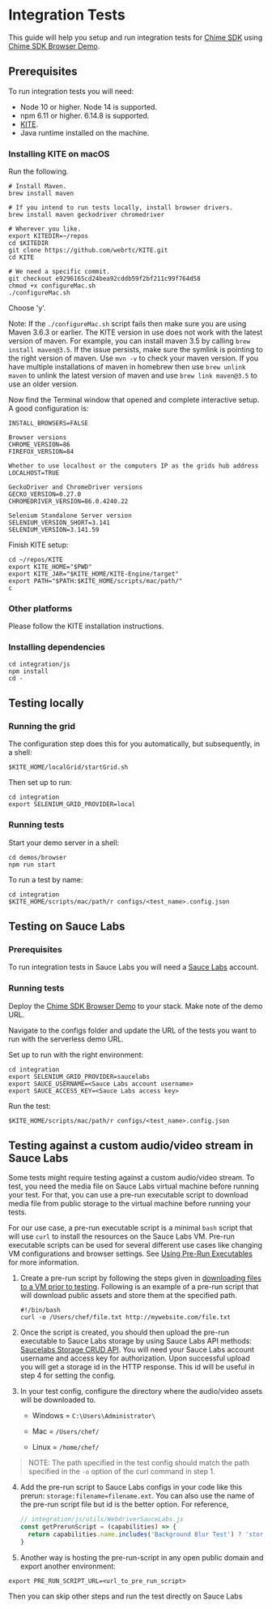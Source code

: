 # Integration Tests

This guide will help you setup and run integration tests for [Chime SDK](https://github.com/aws/amazon-chime-sdk-js) using [Chime SDK Browser Demo](https://github.com/aws/amazon-chime-sdk-js/tree/master/demos/browser).

## Prerequisites

To run integration tests you will need:

- Node 10 or higher. Node 14 is supported.
- npm 6.11 or higher. 6.14.8 is supported.
- [KITE](https://github.com/webrtc/KITE).
- Java runtime installed on the machine.

### Installing KITE on macOS

Run the following.

```shell
# Install Maven.
brew install maven

# If you intend to run tests locally, install browser drivers.
brew install maven geckodriver chromedriver

# Wherever you like.
export KITEDIR=~/repos
cd $KITEDIR
git clone https://github.com/webrtc/KITE.git
cd KITE

# We need a specific commit.
git checkout e9296165cd24bea92cddb59f2bf211c99f764d58
chmod +x configureMac.sh
./configureMac.sh
```

Choose 'y'.

Note: If the `./configureMac.sh` script fails then make sure you are using Maven 3.6.3 or earlier. The KITE version in use does not work with the latest version of maven.
For example, you can install maven 3.5 by calling `brew install maven@3.5`. If the issue persists, make sure the symlink is pointing to the right version of maven. Use `mvn -v` to check your maven version.
If you have multiple installations of maven in homebrew then use `brew unlink maven` to unlink the latest version of maven and use `brew link maven@3.5` to use an older version.

Now find the Terminal window that opened and complete interactive setup. A good configuration is:

```
INSTALL_BROWSERS=FALSE

Browser versions
CHROME_VERSION=86
FIREFOX_VERSION=84

Whether to use localhost or the computers IP as the grids hub address
LOCALHOST=TRUE

GeckoDriver and ChromeDriver versions
GECKO_VERSION=0.27.0
CHROMEDRIVER_VERSION=86.0.4240.22

Selenium Standalone Server version
SELENIUM_VERSION_SHORT=3.141
SELENIUM_VERSION=3.141.59
```

Finish KITE setup:

```shell
cd ~/repos/KITE
export KITE_HOME="$PWD"
export KITE_JAR="$KITE_HOME/KITE-Engine/target"
export PATH="$PATH:$KITE_HOME/scripts/mac/path/"
c
```

### Other platforms

Please follow the KITE installation instructions.

### Installing dependencies

```shell
cd integration/js
npm install
cd -
```

## Testing locally

### Running the grid

The configuration step does this for you automatically, but subsequently, in a shell:

```shell
$KITE_HOME/localGrid/startGrid.sh
```

Then set up to run:

```shell
cd integration
export SELENIUM_GRID_PROVIDER=local
```
### Running tests

Start your demo server in a shell:

```
cd demos/browser
npm run start
```

To run a test by name:

```shell
cd integration
$KITE_HOME/scripts/mac/path/r configs/<test_name>.config.json
```

## Testing on Sauce Labs

### Prerequisites

To run integration tests in Sauce Labs you will need a [Sauce Labs](https://saucelabs.com/) account.

### Running tests

Deploy the [Chime SDK Browser Demo](https://github.com/aws/amazon-chime-sdk-js/tree/master/demos/serverless) to your stack. Make note of the demo URL.

Navigate to the configs folder and update the URL of the tests you want to run with the serverless demo URL.

Set up to run with the right environment:

```shell
cd integration
export SELENIUM_GRID_PROVIDER=saucelabs
export SAUCE_USERNAME=<Sauce Labs account username>
export SAUCE_ACCESS_KEY=<Sauce Labs access key>
```

Run the test:

```shell
$KITE_HOME/scripts/mac/path/r configs/<test_name>.config.json
```

## Testing against a custom audio/video stream in Sauce Labs
Some tests might require testing against a custom audio/video stream. To test, you need the media file on Sauce Labs virtual machine before running your test. For that, you can use a pre-run executable script to download media file from public storage to the virtual machine before running your tests. 

For our use case, a pre-run executable script is a minimal `bash` script that will use `curl` to install the resources on the Sauce Labs VM. Pre-run executable scripts can be used for several different use cases like changing VM configurations and browser settings. See [Using Pre-Run Executables](https://docs.saucelabs.com/web-apps/automated-testing/selenium/pre-run-executables/) for more information.

1. Create a pre-run script by following the steps given in [downloading files to a VM prior to testing](https://docs.saucelabs.com/web-apps/automated-testing/selenium/pre-run-executables/#downloading-files-to-a-vm-prior-to-testing). Following is an example of a pre-run script that will download public assets and store them at the specified path.
    ```shell
    #!/bin/bash
    curl -o /Users/chef/file.txt http://mywebsite.com/file.txt
    ```

2. Once the script is created, you should then upload the pre-run executable to Sauce Labs storage by using Sauce Labs API methods: [Saucelabs Storage CRUD API](https://docs.saucelabs.com/dev/api/storage/). You will need your Sauce Labs account username and access key for authorization. Upon successful upload you will get a storage id in the HTTP response. This id will be useful in step 4 for setting the config.

3. In your test config, configure the directory where the audio/video assets will be downloaded to.

    - Windows = `C:\Users\Administrator\`

    - Mac = `/Users/chef/`

    - Linux = `/home/chef/`

> NOTE: The path specified in the test config should match the path specified in the `-o` option of the curl command in step 1.

4. Add the pre-run script to Sauce Labs configs in your code like this prerun: `storage:filename=filename.ext`. You can also use the name of the pre-run script file but id is the better option. For reference,
    ```js
    // integration/js/utils/WebdriverSauceLabs.js
    const getPrerunScript = (capabilities) => {
      return capabilities.name.includes('Background Blur Test') ? 'storage:<storage_id>' : '';
    }
    ```

5. Another way is hosting the pre-run-script in any open public domain and export another environment:
```shell
export PRE_RUN_SCRIPT_URL=<url_to_pre_run_script>
```
Then you can skip other steps and run the test directly on Sauce Labs